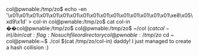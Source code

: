 col@pwnable:/tmp/zo$ echo -en '\x01\x01\x01\x01\x01\x01\x01\x01\x01\x01\x01\x01\x01\x01\x01\x01\xe8\x05\xd9\x1d' > col-in
col@pwnable:/tmp/zo$ cat col-in 
��col@pwnable:/tmp/zo$ 
col@pwnable:/tmp/zo$ ~/col $(cat col-in)
/bin/cat: flag: No such file or directory
col@pwnable:/tmp/zo$ cd ~
col@pwnable:~$ ./col $(cat /tmp/zo/col-in)
daddy! I just managed to create a hash collision :)